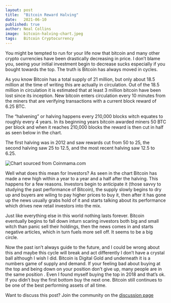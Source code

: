 ```yaml
---
layout: post
title:  "Bitcoin Reward Halving"
date:   2021-06-10
published: true
author: Neal Collins
image:  bitcoin-halving-chart.jpeg
tags:   Bitcoin Cryptocurrency
---
```

You might be tempted to run for your life now that bitcoin and many other crypto currencies have been drastically decreasing in price. I don’t blame you, seeing your initial investment begin to decrease sucks especially if you bought towards the top. The truth is Bitcoin has always moved in cycles.

As you know Bitcoin has a total supply of 21 million, but only about 18.5 million at the time of writing this are actually in circulation. Out of the 18.5 million in circulation it is estimated that at least 3 million bitcoin have been lost since its inception. New bitcoin enters circulation every 10 minutes from the miners that are verifying transactions with a current block reward of 6.25 BTC.

The “halvening” or halving happens every 210,000 blocks witch equates to roughly every 4 years. In its beginning years bitcoin awarded miners 50 BTC per block and when it reaches 210,000 blocks the reward is then cut in half as seen below in the chart.

The first halving was in 2012 and saw rewards cut from 50 to 25, the second halving saw 25 to 12.5, and the most recent halving saw 12.5 to 6.25.

![Chart sourced from Coinmama.com](https://user-images.githubusercontent.com/64552980/121370455-5e0d9c80-c902-11eb-93cf-d05ce67b2f6b.jpeg)

Well what does this mean for Investors? As seen in the chart Bitcoin has made a new high within a year to a year and a half after the halving. This happens for a few reasons. Investors begin to anticipate it (those savvy to studying the past performance of Bitcoin), the supply slowly begins to dry up and buyers are wiling to pay higher prices to buy it, then after it has gone up the news usually grabs hold of it and starts talking about its performance which drives new retail investors into the mix.

Just like everything else in this world nothing lasts forever. Bitcoin eventually begins to fall down inturn scaring investors both big and small witch than panic sell their holdings, then the news comes in and starts negative articles, which in turn fuels more sell off. It seems to be a big circle.

Now the past isn’t always guide to the future, and I could be wrong about this and maybe this cycle will break and act differently I don’t have a crystal ball although I wish I did. Bitcoin is Digital Gold and underneath it is a numbers game of supply and demand. If your feeling bad about buying at the top and being down on your position don’t give up, many people are in the same position . Even I found myself buying the top in 2018 and that’s ok. If you didn’t buy the first bottom buy the next one. Bitcoin still continues to be one of the best performing assets of all time.

Want to discuss this post? Join the community on the [discussion page](https://github.com/investwithcredo/credo.community/discussions/7)
